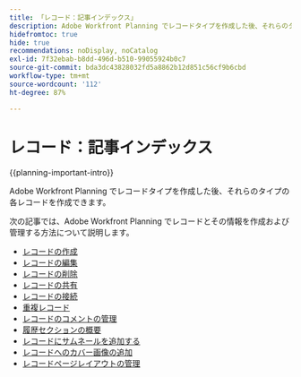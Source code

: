 ```yaml
---
title: 「レコード：記事インデックス」
description: Adobe Workfront Planning でレコードタイプを作成した後、それらのタイプの各レコードを作成できます。次の記事では、Adobe Workfront Planning でレコードとその情報を作成および管理する方法について説明します。
hidefromtoc: true
hide: true
recommendations: noDisplay, noCatalog
exl-id: 7f32ebab-b8dd-496d-b510-99055924b0c7
source-git-commit: bda3dc43828032fd5a8862b12d851c56cf9b6cbd
workflow-type: tm+mt
source-wordcount: '112'
ht-degree: 87%

---
```


<!-- update the metadata with real information when making this available in TOC and in the left nav
---
title: "Records: article index"
description: After you create record types in Adobe Workfront Planning you can create individual records of those types. The following articles describe how you can create and manage records and their information in Adobe Workfront Planning.
hidefromtoc: yes
author: Alina
feature: Work Management
role: User
hide: yes
---
-->

# レコード：記事インデックス

{{planning-important-intro}}

Adobe Workfront Planning でレコードタイプを作成した後、それらのタイプの各レコードを作成できます。

次の記事では、Adobe Workfront Planning でレコードとその情報を作成および管理する方法について説明します。

* [レコードの作成](/help/quicksilver/planning/records/create-records.md)
* [レコードの編集](/help/quicksilver/planning/records/edit-records.md)
* [レコードの削除](/help/quicksilver/planning/records/delete-records.md)
* [レコードの共有](/help/quicksilver/planning/records/share-records.md)
* [レコードの接続](/help/quicksilver/planning/records/connect-records.md)
* [重複レコード](/help/quicksilver/planning/records/copy-or-duplicate-records.md)
* [レコードのコメントの管理](/help/quicksilver/planning/records/manage-record-comments.md)
* [履歴セクションの概要](/help/quicksilver/planning/records/history-section-overview.md)
* [レコードにサムネールを追加する](/help/quicksilver/planning/records/add-thumbnails-to-records.md)
* [レコードへのカバー画像の追加](/help/quicksilver/planning/records/add-a-cover-image-to-a-record.md)
* [レコードページレイアウトの管理](/help/quicksilver/planning/records/manage-the-record-page.md)
